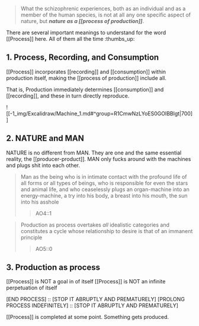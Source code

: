 > What the schizophrenic experiences, both as an individual and as a member of the human species, is not at all any one specific aspect of nature, but ***nature as a [[process of production]]***.

There are several important meanings to understand for the word [[Process]] here. All of them all the time :thumbs_up:
## 1. Process, Recording, and Consumption
[[Process]] incorporates [[recording]] and [[consumption]] within production itself, making the [[process of production]] include all.

That is, Production immediately determines [[consumption]] and [[recording]], and these in turn directly reproduce.

![[-1_img/Excalidraw/Machine_1.md#^group=R1CmwNzLYoES0GOIBBlgt|700]]

## 2. NATURE and MAN
NATURE is no different from MAN. They are one and the same essential reality, the [[producer-product]]. MAN only fucks around with the machines and plugs shit into each other.

> Man as the being who is in intimate contact with the profound life of all forms or all types of beings, who is responsible for even the stars and animal life, and who ceaselessly plugs an organ-machine into an energy-machine, a try into his body, a breast into his mouth, the sun into his asshole
> >AO4::1

> Production as process overtakes *all* idealistic categories and constitutes a cycle whose relationship to desire is that of an immanent principle
> >AO5::0
## 3. Production as process
[[Process]] is NOT a goal in of itself
[[Process]] is NOT an infinite perpetuation of itself

[END PROCESS] :: [STOP IT ABRUPTLY AND PREMATURELY]
[PROLONG PROCESS INDEFINITELY] :: [STOP IT ABRUPTLY AND PREMATURELY]

[[Process]] is completed at some point. Something gets produced.